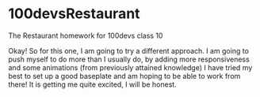 # 100devsRestaurant
The Restaurant homework for 100devs class 10

Okay! So for this one, I am going to try a different approach. I am going to push myself to do more than I usually do, by adding more responsiveness and some animations (from previously attained knowledge)
I have tried my best to set up a good baseplate and am hoping to be able to work from there! It is getting me quite excited, I will be honest.